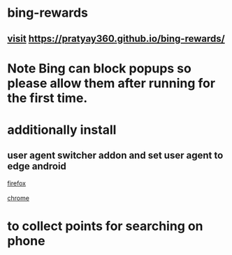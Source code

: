 # bing-rewards

## [visit](https://pratyay360.github.io/bing-rewards) https://pratyay360.github.io/bing-rewards/
# Note Bing can block popups so please allow them after running for the first time.
# additionally install 
## user agent switcher addon and set user agent to <b>edge android</b> 
[firefox](https://addons.mozilla.org/en-US/firefox/addon/user-agent-string-switcher/)
<br></br>
[chrome](https://chrome.google.com/webstore/detail/user-agent-switcher-and-m/bhchdcejhohfmigjafbampogmaanbfkg)

# to collect points for searching on phone
